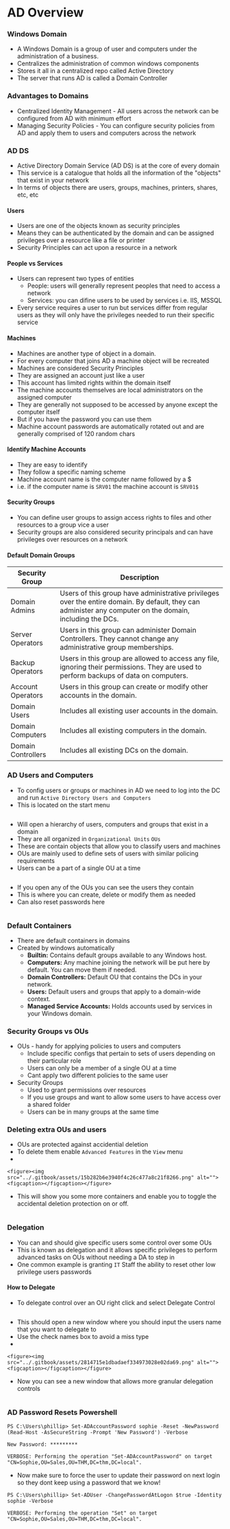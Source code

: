 # AD Overview

### Windows Domain

* A Windows Domain is a group of user and computers under the administration of a business.
* Centralizes the administration of common windows components
* Stores it all in a centralized repo called Active Directory
* The server that runs AD is called a Domain Controller

### Advantages to Domains

* Centralized Identity Management - All users across the network can be configured from AD with minimum effort
* Managing Security Policies - You can configure security policies from AD and apply them to users and computers across the network&#x20;

### AD DS

* Active Directory Domain Service (AD DS) is at the core of every domain
* This service is a catalogue that holds all the information of the "objects" that exist in your network
* In terms of objects there are users, groups, machines, printers, shares, etc, etc

#### Users

* Users are one of the objects known as security principles&#x20;
* Means they can be authenticated by the domain and can be assigned privileges over a resource like a file or printer
* Security Principles can act upon a resource in a network&#x20;

#### People vs Services&#x20;

* Users can represent two types of entities&#x20;
  * People: users will generally represent peoples that need to access a network&#x20;
  * Services: you can difine users to be used by services i.e. IIS, MSSQL
* Every service requires a user to run but services differ from regular users as they will only have the privileges needed to run their specific service

#### Machines

* Machines are another type of object in a domain.
* For every computer that joins AD a machine object will be recreated
* Machines are considered Security Principles&#x20;
* They are assigned an account just like a user&#x20;
* This account has limited rights within the domain itself&#x20;
* The machine accounts themselves are local administrators on the assigned computer
* They are generally not supposed to be accessed by anyone except the computer itself&#x20;
* But if you have the password you can use them&#x20;
* Machine account passwords are automatically rotated out and are generally comprised of 120 random chars&#x20;

#### Identify Machine Accounts&#x20;

* They are easy to identify&#x20;
* They follow a specific naming scheme&#x20;
* Machine account name is the computer name followed by a $&#x20;
* i.e. if the computer name is `SRV01` the machine account is `SRV01$`&#x20;

#### Security Groups&#x20;

* You can define user groups to assign access rights to files and other resources to a group vice a user&#x20;
* Security groups are also considered security principals and can have privileges over resources on a network&#x20;

#### Default Domain Groups&#x20;

| Security Group     | Description                                                                                                                                               |
| ------------------ | --------------------------------------------------------------------------------------------------------------------------------------------------------- |
| Domain Admins      | Users of this group have administrative privileges over the entire domain. By default, they can administer any computer on the domain, including the DCs. |
| Server Operators   | Users in this group can administer Domain Controllers. They cannot change any administrative group memberships.                                           |
| Backup Operators   | Users in this group are allowed to access any file, ignoring their permissions. They are used to perform backups of data on computers.                    |
| Account Operators  | Users in this group can create or modify other accounts in the domain.                                                                                    |
| Domain Users       | Includes all existing user accounts in the domain.                                                                                                        |
| Domain Computers   | Includes all existing computers in the domain.                                                                                                            |
| Domain Controllers | Includes all existing DCs on the domain.                                                                                                                  |

### AD Users and Computers&#x20;

* To config users or groups or machines in AD we need to log into the DC and run `Active Directory Users and Computers`&#x20;
* This is located on the start menu&#x20;

<figure><img src="../.gitbook/assets/11d01963392078c1450300d2881f9160.png" alt=""><figcaption></figcaption></figure>

* Will open a hierarchy of users, computers and groups that exist in a domain&#x20;
* They are all organized in `Organizational Units` `OUs`
* These are contain objects that allow you to classify users and machines&#x20;
* OUs are mainly used to define sets of users with similar policing requirements&#x20;
* Users can be a part of a single OU at a time&#x20;

<figure><img src="../.gitbook/assets/c5b1d321108bc065771eba62d24f5e83.png" alt=""><figcaption></figcaption></figure>

* If you open any of the OUs you can see the users they contain
* This is where you can create, delete or modify them as needed
* Can also reset passwords here

<figure><img src="../.gitbook/assets/76e01efece5a00cc91f7099226130c5c.png" alt=""><figcaption></figcaption></figure>

### Default Containers&#x20;

* There are default containers in domains&#x20;
* Created by windows automatically&#x20;
  * **Builtin:** Contains default groups available to any Windows host.
  * **Computers:** Any machine joining the network will be put here by default. You can move them if needed.
  * **Domain Controllers:** Default OU that contains the DCs in your network.
  * **Users:** Default users and groups that apply to a domain-wide context.
  * **Managed Service Accounts:** Holds accounts used by services in your Windows domain.

### Security Groups vs OUs

* OUs - handy for applying policies to users and computers&#x20;
  * Include specific configs that pertain to sets of users depending on their particular role&#x20;
  * Users can only be a member of a single OU at a time
  * Cant apply two different policies to the same user&#x20;
* Security Groups&#x20;
  * Used to grant permissions over resources&#x20;
  * If you use groups and want to allow some users to have access over a shared folder&#x20;
  * Users can be in many groups at the same time

### Deleting extra OUs and users

* OUs are protected against accidential deletion&#x20;
* To delete them enable `Advanced Features` in the `View` menu
*

    <figure><img src="../.gitbook/assets/15b282b6e3940f4c26c477a8c21f8266.png" alt=""><figcaption></figcaption></figure>
* This will show you some more containers and enable you to toggle the accidental deletion protection on or off.&#x20;

<figure><img src="../.gitbook/assets/ad6b6d886c0448d14ce4ec8c62250256.png" alt=""><figcaption></figcaption></figure>

### Delegation

* You can and should give specific users some control over some OUs&#x20;
* This is known as delegation and it allows specific privileges to perform advanced tasks on OUs without needing a DA to step in&#x20;
* One common example is granting `IT` Staff the ability to reset other low privilege users passwords&#x20;

#### How to Delegate

* To delegate control over an OU right click and select Delegate Control&#x20;

<figure><img src="../.gitbook/assets/74f8d615658a03aeb1cfdb6767d0a0a3.png" alt=""><figcaption></figcaption></figure>

* This should open a new window where you should input the users name that you want to delegate to&#x20;
* Use the check names box to avoid a miss type&#x20;
*

    <figure><img src="../.gitbook/assets/2814715e1dbadaef334973028e02da69.png" alt=""><figcaption></figcaption></figure>
* Now you can see a new window that allows more granular delegation controls&#x20;

<figure><img src="../.gitbook/assets/3f81df2b38e35ca5729aee7a76c6b220.png" alt=""><figcaption></figcaption></figure>

### AD Password Resets Powershell

```
PS C:\Users\phillip> Set-ADAccountPassword sophie -Reset -NewPassword (Read-Host -AsSecureString -Prompt 'New Password') -Verbose

New Password: *********

VERBOSE: Performing the operation "Set-ADAccountPassword" on target "CN=Sophie,OU=Sales,OU=THM,DC=thm,DC=local".
```

* Now make sure to force the user to update their password on next login so they dont keep using a password that we know!

```
PS C:\Users\phillip> Set-ADUser -ChangePasswordAtLogon $true -Identity sophie -Verbose

VERBOSE: Performing the operation "Set" on target "CN=Sophie,OU=Sales,OU=THM,DC=thm,DC=local".
```


